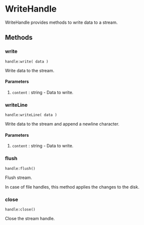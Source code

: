 # WriteHandle

WriteHandle provides methods to write data to a stream.

## Methods

### write

`handle:write( data )`

Write data to the stream.

#### Parameters

1. `content` : string - Data to write.

### writeLine

`handle:writeLine( data )`

Write data to the stream and append a newline character.

#### Parameters

1. `content` : string - Data to write.

### flush

`handle:flush()`

Flush stream.

In case of file handles, this method applies the changes to the disk.

### close

`handle:close()`

Close the stream handle.
